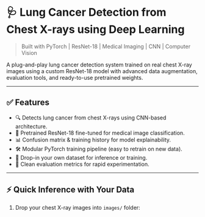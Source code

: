 # 🩺 Lung Cancer Detection from Chest X-rays using Deep Learning

> Built with PyTorch | ResNet-18 | Medical Imaging | CNN | Computer Vision

A plug-and-play lung cancer detection system trained on real chest X-ray images using a custom ResNet-18 model with advanced data augmentation, evaluation tools, and ready-to-use pretrained weights.

---

## ✅ Features

- 🔍 Detects lung cancer from chest X-rays using CNN-based architecture.
- 🧠 Pretrained ResNet-18 fine-tuned for medical image classification.
- 📊 Confusion matrix & training history for model explainability.
- 🛠️ Modular PyTorch training pipeline (easy to retrain on new data).
- 📂 Drop-in your own dataset for inference or training.
- 🧪 Clean evaluation metrics for rapid experimentation.

---

## ⚡ Quick Inference with Your Data

1. Drop your chest X-ray images into `images/` folder:

